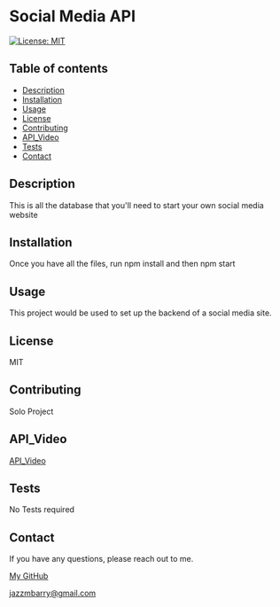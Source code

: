 # Social Media API

  [![License: MIT](https://img.shields.io/badge/License-MIT-yellow.svg)](https://opensource.org/licenses/MIT)

  ## Table of contents

  * [Description](#description)
  * [Installation](#installation)
  * [Usage](#usage)
  * [License](#license)
  * [Contributing](#contributing)
  * [API_Video](#API_Video)
  * [Tests](#tests)
  * [Contact](#contact)

  ## Description
  This is all the database that you'll need to start your own social media website
  
  ## Installation
  Once you have all the files, run npm install and then npm start
  
  ## Usage
  This project would be used to set up the backend of a social media site.
  
  ## License
  MIT
  
  ## Contributing
  Solo Project

  ## API_Video
  [API_Video](https://drive.google.com/file/d/1MNmTOyP1gwuplw7JS6uoUKDiCNA-dtKC/view)

  ## Tests
  No Tests required

  ## Contact
  If you have any questions, please reach out to me.
  
  [My GitHub](https://github.com/jazzmbarry)
  
  jazzmbarry@gmail.com
  
